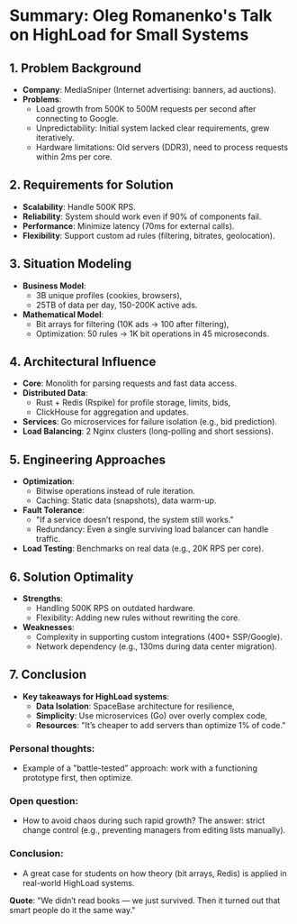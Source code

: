 # Summary: Oleg Romanenko's Talk on HighLoad for Small Systems

## 1. Problem Background
- **Company**: MediaSniper (Internet advertising: banners, ad auctions).
- **Problems**:
  - Load growth from 500K to 500M requests per second after connecting to Google.
  - Unpredictability: Initial system lacked clear requirements, grew iteratively.
  - Hardware limitations: Old servers (DDR3), need to process requests within 2ms per core.

## 2. Requirements for Solution
- **Scalability**: Handle 500K RPS.
- **Reliability**: System should work even if 90% of components fail.
- **Performance**: Minimize latency (70ms for external calls).
- **Flexibility**: Support custom ad rules (filtering, bitrates, geolocation).

## 3. Situation Modeling
- **Business Model**:
  - 3B unique profiles (cookies, browsers),
  - 25TB of data per day, 150-200K active ads.
- **Mathematical Model**:
  - Bit arrays for filtering (10K ads → 100 after filtering),
  - Optimization: 50 rules → 1K bit operations in 45 microseconds.

## 4. Architectural Influence
- **Core**: Monolith for parsing requests and fast data access.
- **Distributed Data**:
  - Rust + Redis (Rspike) for profile storage, limits, bids,
  - ClickHouse for aggregation and updates.
- **Services**: Go microservices for failure isolation (e.g., bid prediction).
- **Load Balancing**: 2 Nginx clusters (long-polling and short sessions).

## 5. Engineering Approaches
- **Optimization**:
  - Bitwise operations instead of rule iteration.
  - Caching: Static data (snapshots), data warm-up.
- **Fault Tolerance**:
  - "If a service doesn’t respond, the system still works."
  - Redundancy: Even a single surviving load balancer can handle traffic.
- **Load Testing**: Benchmarks on real data (e.g., 20K RPS per core).

## 6. Solution Optimality
- **Strengths**:
  - Handling 500K RPS on outdated hardware.
  - Flexibility: Adding new rules without rewriting the core.
- **Weaknesses**:
  - Complexity in supporting custom integrations (400+ SSP/Google).
  - Network dependency (e.g., 130ms during data center migration).

## 7. Conclusion
- **Key takeaways for HighLoad systems**:
  - **Data Isolation**: SpaceBase architecture for resilience,
  - **Simplicity**: Use microservices (Go) over overly complex code,
  - **Resources**: "It’s cheaper to add servers than optimize 1% of code."

### Personal thoughts:
- Example of a "battle-tested" approach: work with a functioning prototype first, then optimize.
  
### Open question:
- How to avoid chaos during such rapid growth? The answer: strict change control (e.g., preventing managers from editing lists manually).

### Conclusion:
- A great case for students on how theory (bit arrays, Redis) is applied in real-world HighLoad systems.
  
**Quote**: "We didn’t read books — we just survived. Then it turned out that smart people do it the same way."
